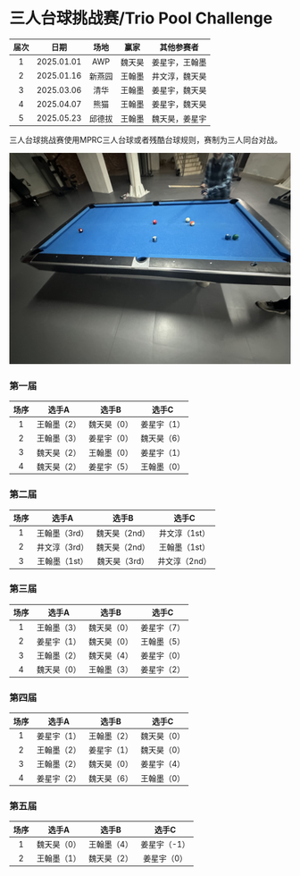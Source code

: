# 三人台球挑战赛/Trio Pool Challenge

| 届次 | 日期       | 场地    | 赢家   | 其他参赛者                 |
| :--: | :--------: | :----: | :---: | :------------------------: |
| 1    | 2025.01.01 | AWP    | 魏天昊 | 姜星宇，王翰墨              |
| 2    | 2025.01.16 | 新燕园 | 王翰墨 | 井文淳，魏天昊              |
| 3    | 2025.03.06 | 清华   | 王翰墨 | 姜星宇，魏天昊              |
| 4    | 2025.04.07 | 熊猫   | 王翰墨 | 姜星宇，魏天昊              |
| 5    | 2025.05.23 | 邱德拔 | 王翰墨 | 魏天昊，姜星宇              |

三人台球挑战赛使用MPRC三人台球或者残酷台球规则，赛制为三人同台对战。

![](./img/trio_pool_challenge.jpg)

### 第一届

| 场序 | 选手A        | 选手B       | 选手C       |
| :--: | :---------: | :---------: | :---------: |
| 1    | 王翰墨（2）  | 魏天昊（0）  | 姜星宇（1）  |
| 2    | 王翰墨（3）  | 姜星宇（0）  | 魏天昊（6）  |
| 3    | 魏天昊（2）  | 王翰墨（0）  | 姜星宇（1）  |
| 4    | 魏天昊（2）  | 姜星宇（5）  | 王翰墨（0）  |

### 第二届

| 场序 | 选手A         | 选手B        | 选手C        |
| :--: | :----------: | :----------: | :----------: |
| 1    | 王翰墨（3rd） | 魏天昊（2nd） | 井文淳（1st） |
| 2    | 井文淳（3rd） | 魏天昊（2nd） | 王翰墨（1st） |
| 3    | 王翰墨（1st） | 魏天昊（3rd） | 井文淳（2nd） |

### 第三届

| 场序 | 选手A        | 选手B       | 选手C       |
| :--: | :---------: | :---------: | :---------: |
| 1    | 王翰墨（3）  | 魏天昊（0）  | 姜星宇（7）  |
| 2    | 姜星宇（1）  | 魏天昊（0）  | 王翰墨（5）  |
| 3    | 王翰墨（2）  | 魏天昊（4）  | 姜星宇（0）  |
| 4    | 魏天昊（0）  | 王翰墨（3）  | 姜星宇（2）  |

### 第四届

| 场序 | 选手A        | 选手B       | 选手C       |
| :--: | :---------: | :---------: | :---------: |
| 1    | 姜星宇（1）  | 王翰墨（2）  | 魏天昊（0）  |
| 2    | 王翰墨（2）  | 姜星宇（1）  | 魏天昊（0）  |
| 3    | 王翰墨（2）  | 魏天昊（0）  | 姜星宇（4）  |
| 4    | 姜星宇（2）  | 魏天昊（6）  | 王翰墨（0）  |

### 第五届

| 场序 | 选手A        | 选手B       | 选手C       |
| :--: | :---------: | :---------: | :---------: |
| 1    | 魏天昊（0）  | 王翰墨（4）  | 姜星宇（-1） |
| 2    | 王翰墨（1）  | 魏天昊（2）  | 姜星宇（0）  |